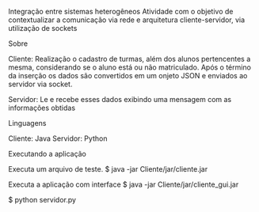 Integração entre sistemas heterogêneos
Atividade com o objetivo de contextualizar a comunicação via rede e arquitetura cliente-servidor, via utilização de sockets

Sobre

Cliente: Realização o cadastro de turmas, além dos alunos pertencentes a mesma, considerando se o aluno está ou não matriculado. Após o término da inserção os dados são convertidos em um onjeto JSON e enviados ao servidor via socket.

Servidor: Le e recebe esses dados exibindo uma mensagem com as informações obtidas

Linguagens

Cliente: Java
Servidor: Python

Executando a aplicação

Executa um arquivo de teste.
$ java -jar Cliente/jar/cliente.jar

Executa a aplicação com interface
$ java -jar Cliente/jar/cliente_gui.jar
 
$ python servidor.py
